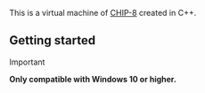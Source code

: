 This is a virtual machine of [CHIP-8](https://en.wikipedia.org/wiki/CHIP-8) created in C++.

## Getting started
> [!IMPORTANT]
> **Only compatible with Windows 10 or higher.**
